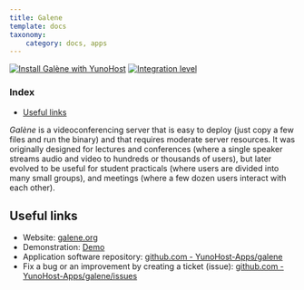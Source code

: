 ```yaml
---
title: Galene
template: docs
taxonomy:
    category: docs, apps
---
```


[![Install Galène with YunoHost](https://install-app.yunohost.org/install-with-yunohost.svg)](https://install-app.yunohost.org/?app=galene) [![Integration level](https://dash.yunohost.org/integration/galene.svg)](https://dash.yunohost.org/appci/app/galene)

### Index

- [Useful links](#useful-links)

*Galène* is a videoconferencing server that is easy to deploy (just copy a few files and run the binary) and that requires moderate server resources. It was originally designed for lectures and conferences (where a single speaker streams audio and video to hundreds or thousands of users), but later evolved to be useful for student practicals (where users are divided into many small groups), and meetings (where a few dozen users interact with each other). 

## Useful links

+ Website: [galene.org](https://galene.org/)
+ Demonstration: [Demo](https://galene.org:8443/)
+ Application software repository: [github.com - YunoHost-Apps/galene](https://github.com/YunoHost-Apps/galene_ynh)
+ Fix a bug or an improvement by creating a ticket (issue): [github.com - YunoHost-Apps/galene/issues](https://github.com/YunoHost-Apps/galene_ynh/issues)
